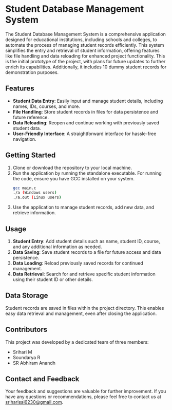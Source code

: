 
# Student Database Management System

The Student Database Management System is a comprehensive application designed for educational institutions, including schools and colleges, to automate the process of managing student records efficiently. This system simplifies the entry and retrieval of student information, offering features like file handling and data reloading for enhanced project functionality. This is the initial prototype of the project, with plans for future updates to further enrich its capabilities. Additionally, it includes 10 dummy student records for demonstration purposes.

## Features

- **Student Data Entry**: Easily input and manage student details, including names, IDs, courses, and more.
- **File Handling**: Store student records in files for data persistence and future reference.
- **Data Reloading**: Reopen and continue working with previously saved student data.
- **User-Friendly Interface**: A straightforward interface for hassle-free navigation.

## Getting Started

1. Clone or download the repository to your local machine.
2. Run the application by running the standalone executable. For running the code, ensure you have GCC installed on your system.
   ```bash
   gcc main.c
   ./a (Windows users)
   ./a.out (Linux users)
   ```
3. Use the application to manage student records, add new data, and retrieve information.

## Usage

1. **Student Entry**: Add student details such as name, student ID, course, and any additional information as needed.
2. **Data Saving**: Save student records to a file for future access and data persistence.
3. **Data Loading**: Reload previously saved records for continued management.
4. **Data Retrieval**: Search for and retrieve specific student information using their student ID or other details.

## Data Storage

Student records are saved in files within the project directory. This enables easy data retrieval and management, even after closing the application.

## Contributors

This project was developed by a dedicated team of three members:

- Srihari M
- Soundarya R
- SR Abhiram Anandh

## Contact and Feedback

Your feedback and suggestions are valuable for further improvement. If you have any questions or recommendations, please feel free to contact us at sriharisai6230@gmail.com.
